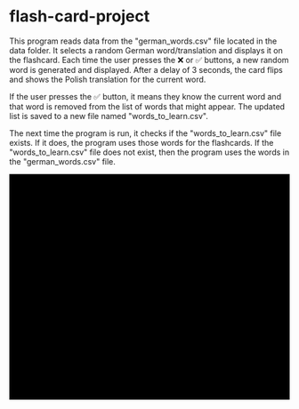 # flash-card-project
This program reads data from the "german_words.csv" file located in the data folder. It selects a random German word/translation and displays it on the flashcard. Each time the user presses the ❌ or ✅ buttons, a new random word is generated and displayed. After a delay of 3 seconds, the card flips and shows the Polish translation for the current word.

If the user presses the ✅ button, it means they know the current word and that word is removed from the list of words that might appear. The updated list is saved to a new file named "words_to_learn.csv".

The next time the program is run, it checks if the "words_to_learn.csv" file exists. If it does, the program uses those words for the flashcards. If the "words_to_learn.csv" file does not exist, then the program uses the words in the "german_words.csv" file.

![](https://github.com/chlorin3/flash-card-project/blob/master/flashy.gif)
